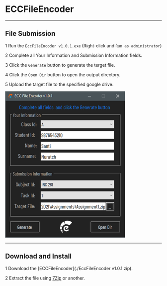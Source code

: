 # ECCFileEncoder

---

## File Submission

1 Run the `EccFileEncoder v1.0.1.exe` (Right-click and `Run as administrator`)

2 Complete all Your Information and Submission Information fields.

3 Click the `Generate` button to generate the terget file.

4 Click the `Open Dir` button to open the output directory.

5 Upload the target file to the specified google drive.

![alt text](./images/ECCFileEncoder.png)

---

## Download and Install

1 Download the [ECCFileEncoder](./EccFileEncoder v1.0.1.zip).

2 Extract the file using [7Zip](https://www.7-zip.org/) or another.
